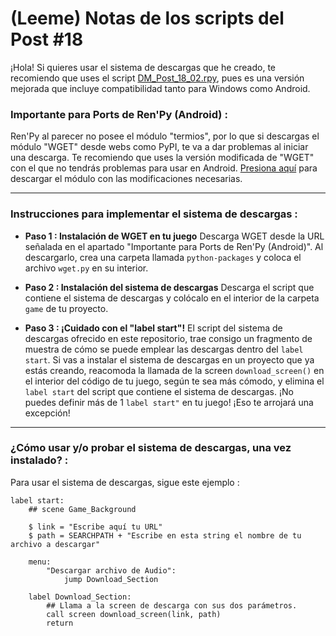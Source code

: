 # (Leeme) Notas de los scripts del Post #18

¡Hola! Si quieres usar el sistema de descargas que he creado, te recomiendo que uses el script [DM_Post_18_02.rpy](https://github.com/CharlieFuu69/Codigos_RenPy/blob/37deda9adccc27600f02f144763719ecc295f7c4/DM_Post_18/DM_Post_18_02.rpy), pues es una versión mejorada que incluye compatibilidad tanto para Windows como Android.

### Importante para Ports de Ren'Py (Android) :
Ren'Py al parecer no posee el módulo "termios", por lo que si descargas el módulo "WGET" desde webs como PyPI, te va a dar problemas al iniciar una descarga.
Te recomiendo que uses la versión modificada de "WGET" con el que no tendrás problemas para usar en Android. [Presiona aquí](https://github.com/CharlieFuu69/Codigos_RenPy/blob/37deda9adccc27600f02f144763719ecc295f7c4/DM_Post_18/wget.py) para descargar el módulo con las modificaciones necesarias.

---

### Instrucciones para implementar el sistema de descargas :

* __Paso 1 : Instalación de WGET en tu juego__
Descarga WGET desde la URL señalada en el apartado "Importante para Ports de Ren'Py (Android)". Al descargarlo, crea una carpeta llamada `python-packages` y coloca el archivo `wget.py` en su interior.

* __Paso 2 : Instalación del sistema de descargas__
Descarga el script que contiene el sistema de descargas y colócalo en el interior de la carpeta `game` de tu proyecto.

* __Paso 3 : ¡Cuidado con el "label start"!__
El script del sistema de descargas ofrecido en este repositorio, trae consigo un fragmento de muestra de cómo se puede emplear las descargas dentro del `label start`.
Si vas a instalar el sistema de descargas en un proyecto que ya estás creando, reacomoda la llamada de la screen `download_screen()` en el interior del código de tu juego, según te sea más cómodo, y elimina el `label start` del script que contiene el sistema de descargas.
¡No puedes definir más de 1 `label start"` en tu juego! ¡Eso te arrojará una excepción!

---

### ¿Cómo usar y/o probar el sistema de descargas, una vez instalado? :

Para usar el sistema de descargas, sigue este ejemplo :

```renpy
label start:
    ## scene Game_Background

    $ link = "Escribe aquí tu URL"
    $ path = SEARCHPATH + "Escribe en esta string el nombre de tu archivo a descargar"

    menu:
        "Descargar archivo de Audio":
            jump Download_Section

    label Download_Section:
        ## Llama a la screen de descarga con sus dos parámetros.
        call screen download_screen(link, path)
        return
```
